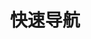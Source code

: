 ---
home: true
icon: discover
title: 快速导航
heroImage: /logo.svg
heroText: 分类
tagline: 快速导航。
actions:

- text: 博客主页 🏠
  link: /
  type: default

- text: 笔记
  link: /java/java
  type: primary

- text: 关于作者
  link: /about-the-author/about-the-author
  type: primary

- text: 文章中心
  link: /article/
  type: primary

- text: 网站历史
  link: /history/history
  type: primary

features:

- title: Java
  icon: java
  details: 新增
  link: /java/test

- title: 数据库
  icon: mysql
  details: 新增
  link: /database/mysql/MySQL

- title: 前端
  icon: html
  details: 新增
  link: /web/webpart

- title: 中间件
  icon: tool
  details: 新增
  link: /middleware/nginx

- title: Linux
  icon: linux
  details: 新增【ansible管理工具、jenkins自动部署】
  link: /linux/basis

- title: 开发工具
  icon: tool
  details: 新增
  link: /tools/tools

---